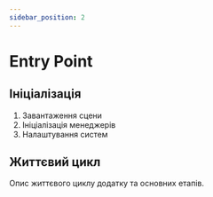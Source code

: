 ```yaml
---
sidebar_position: 2
---
```


# Entry Point

## Ініціалізація

1. Завантаження сцени
2. Ініціалізація менеджерів
3. Налаштування систем

## Життєвий цикл

Опис життєвого циклу додатку та основних етапів.
